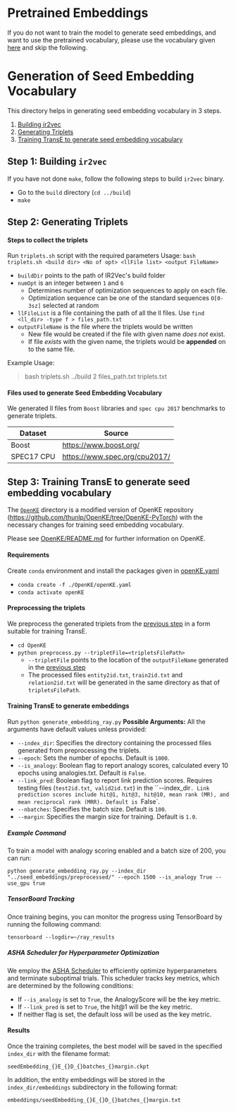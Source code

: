 # Pretrained Embeddings
If you do not want to train the model to generate seed embeddings, and want to use the pretrained vocabulary, please use the vocabulary given [here](../vocabulary) and skip the following.

# Generation of Seed Embedding Vocabulary
This directory helps in generating seed embedding vocabulary in 3 steps.
1. [Building ir2vec](#step-1-building-ir2vec)
2. [Generating Triplets](#step-2-generating-triplets)
3. [Training TransE to generate seed embedding vocabulary](#step-3-training-transe-to-generate-seed-embedding-vocabulary)

## Step 1: Building `ir2vec`
If you have not done `make`, follow the following steps to build `ir2vec` binary.
* Go to the `build` directory (`cd ../build`)
* `make`

## Step 2: Generating Triplets
#### Steps to collect the triplets
 Run `triplets.sh` script with the required parameters
 Usage: `bash triplets.sh <build dir> <No of opt> <llFile list> <output FileName>`
* `buildDir` points to the path of IR2Vec's build folder
* `numOpt` is an integer between `1` and `6`
    * Determines number of optimization sequences to apply on each file.
    * Optimization sequence can be one of the standard sequences `O[0-3sz]` selected at random
* `llFileList` is a file containing the path of all the ll files. Use `find <ll_dir> -type f > files_path.txt`
* `outputFileName` is the file where the triplets would be written
    * New file would be created if the file with given name *does not* exist.
    * If file *exists* with the given name, the triplets would be **appended** on to the same file.

Example Usage:
> bash triplets.sh ../build 2 files_path.txt triplets.txt

#### Files used to generate Seed Embedding Vocabulary
We generated ll files from `Boost` libraries and `spec cpu 2017` benchmarks to generate triplets.

Dataset | Source
------------ | -------------
Boost | https://www.boost.org/
SPEC17 CPU | https://www.spec.org/cpu2017/

## Step 3: Training TransE to generate seed embedding vocabulary
The [`OpenKE`](./OpenKE) directory is a modified version of OpenKE repository (https://github.com/thunlp/OpenKE/tree/OpenKE-PyTorch) with the necessary changes for training seed embedding vocabulary.

Please see [OpenKE/README.md](./OpenKE/README.md) for further information on OpenKE.

#### Requirements
Create `conda` environment and install the packages given in [openKE.yaml](./OpenKE/openKE.yaml)
* `conda create -f ./OpenKE/openKE.yaml`
* `conda activate openKE`

#### Preprocessing the triplets
We preprocess the generated triplets from the [previous step](#step-2-generating-triplets) in a form suitable for training TransE.
* `cd OpenKE`
* `python preprocess.py --tripletFile=<tripletsFilePath>`
    * `--tripletFile` points to the location of the `outputFileName` generated in the [previous step](#step-2-generating-triplets)
    * The processed files `entity2id.txt`, `train2id.txt` and `relation2id.txt` will be generated in the same directory as that of `tripletsFilePath`.
#### Training TransE to generate embeddings
Run  `python generate_embedding_ray.py`
**Possible Arguments:**
All the arguments have default values unless provided:
-  `--index_dir`: Specifies the directory containing the processed files generated from preprocessing the triplets.
-  `--epoch`: Sets the number of epochs. Default is `1000`.
-  `--is_analogy`: Boolean flag to report analogy scores, calculated every 10 epochs using analogies.txt. Default is `False`.
-  `--link_pred`: Boolean flag to report link prediction scores. Requires testing files (`test2id.txt`,` valid2id.txt`) in the ``--index_dir`. Link prediction scores include hit@1, hit@3, hit@10, mean rank (MR), and mean reciprocal rank (MRR). Default is `False`.
-  `--nbatches`: Specifies the batch size. Default is `100`.
-  `--margin`: Specifies the margin size for training. Default is `1.0`.
##### Example Command
To train a model with analogy scoring enabled and a batch size of 200, you can run:
```
python generate_embedding_ray.py --index_dir "../seed_embeddings/preprocessed/" --epoch 1500 --is_analogy True --use_gpu true
```
##### TensorBoard Tracking
Once training begins, you can monitor the progress using TensorBoard by running the following command:
```
tensorboard --logdir=~/ray_results

```
##### ASHA Scheduler for Hyperparameter Optimization
We employ the [ASHA Scheduler](https://docs.ray.io/en/latest/tune/api/doc/ray.tune.schedulers.AsyncHyperBandScheduler.html#ray.tune.schedulers.AsyncHyperBandScheduler) to efficiently optimize hyperparameters and terminate suboptimal trials. This scheduler tracks key metrics, which are determined by the following conditions:

- If `--is_analogy` is set to `True`, the AnalogyScore will be the key metric.
- If `--link_pred` is set to `True`, the hit@1 will be the key metric.
- If neither flag is set, the default loss will be used as the key metric.
#### Results
Once the training completes, the best model will be saved in the specified `index_dir` with the filename format:
```
seedEmbedding_{}E_{}D_{}batches_{}margin.ckpt

```
In addition, the entity embeddings will be stored in the `index_dir/embeddings` subdirectory in the following format:
```
embeddings/seedEmbedding_{}E_{}D_{}batches_{}margin.txt

```
